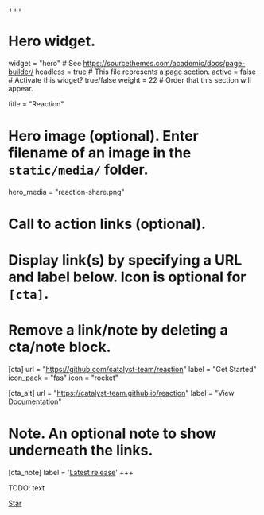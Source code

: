 +++
# Hero widget.
widget = "hero"  # See https://sourcethemes.com/academic/docs/page-builder/
headless = true  # This file represents a page section.
active = false  # Activate this widget? true/false
weight = 22  # Order that this section will appear.

title = "Reaction"

# Hero image (optional). Enter filename of an image in the `static/media/` folder.
hero_media = "reaction-share.png"

# Call to action links (optional).
#   Display link(s) by specifying a URL and label below. Icon is optional for `[cta]`.
#   Remove a link/note by deleting a cta/note block.
[cta]
  url = "https://github.com/catalyst-team/reaction"
  label = "Get Started"
  icon_pack = "fas"
  icon = "rocket"
  
[cta_alt]
  url = "https://catalyst-team.github.io/reaction"
  label = "View Documentation"

# Note. An optional note to show underneath the links.
[cta_note]
  label = '<a class="js-github-release" href="https://github.com/catalyst-team/reaction/releases" data-repo="catalyst-team/reaction">Latest release<!-- V --></a>'
+++

TODO: text

<span style="text-shadow: none;"><a class="github-button" href="https://github.com/catalyst-team/reaction" data-icon="octicon-star" data-size="large" data-show-count="true" aria-label="Star this on GitHub">Star</a><script async defer src="https://buttons.github.io/buttons.js"></script></span>
